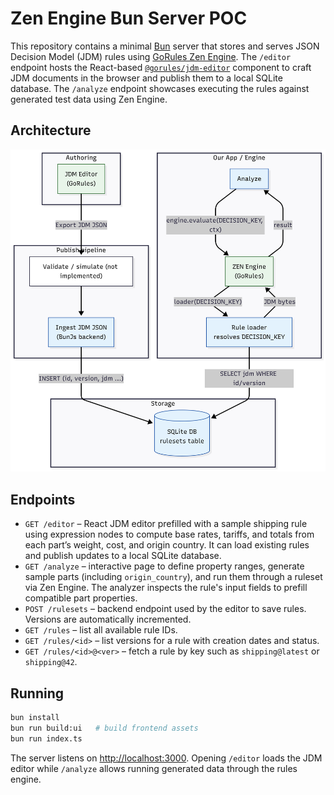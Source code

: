 
# Zen Engine Bun Server POC

This repository contains a minimal [Bun](https://bun.sh/) server that stores and
serves JSON Decision Model (JDM) rules using [GoRules Zen Engine](https://gorules.com/).
The `/editor` endpoint hosts the React-based
[`@gorules/jdm-editor`](https://github.com/gorules/jdm-editor) component to
craft JDM documents in the browser and publish them to a local SQLite database.
The `/analyze` endpoint showcases executing the rules against generated test
data using Zen Engine.

## Architecture
![Architecture](zen-poc.png)

## Endpoints

- `GET /editor` – React JDM editor prefilled with a sample shipping rule using
  expression nodes to compute base rates, tariffs, and totals from each part’s
  weight, cost, and origin country. It can load existing rules and publish
  updates to a local SQLite database.
- `GET /analyze` – interactive page to define property ranges, generate sample
  parts (including `origin_country`), and run them through a ruleset via Zen
  Engine. The analyzer inspects the rule's input fields to prefill compatible
  part properties.
- `POST /rulesets` – backend endpoint used by the editor to save rules. Versions
  are automatically incremented.
- `GET /rules` – list all available rule IDs.
- `GET /rules/<id>` – list versions for a rule with creation dates and status.
- `GET /rules/<id>@<ver>` – fetch a rule by key such as `shipping@latest` or
  `shipping@42`.

## Running

```bash
bun install
bun run build:ui   # build frontend assets
bun run index.ts
```

The server listens on <http://localhost:3000>. Opening `/editor` loads the
JDM editor while `/analyze` allows running generated data through the rules
engine.

